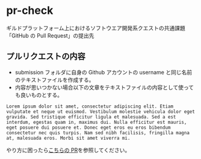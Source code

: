 # pr-check

ギルドプラットフォーム上におけるソフトウエア開発系クエストの共通課題「GitHub の Pull Request」の提出先

## プルリクエストの内容

- submission フォルダに自身の Github アカウントの username と同じ名前のテキストファイルを作成する。
- 内容が思いつかない場合以下の文章をテキストファイルの内容として使っても良いものとする。

```
Lorem ipsum dolor sit amet, consectetur adipiscing elit. Etiam vulputate et neque ut euismod. Vestibulum molestie vehicula dolor eget gravida. Sed tristique efficitur ligula et malesuada. Sed a est interdum, egestas quam in, maximus dui. Nulla efficitur est mauris, eget posuere dui posuere et. Donec eget eros eu eros bibendum consectetur nec quis turpis. Nam sed nibh facilisis, fringilla magna at, malesuada eros. Morbi sit amet viverra mi.
```

やり方に困ったら[こちらの PR](https://github.com/iQLab-Guild-Platform/pr-check/pull/1)を参照してください。
